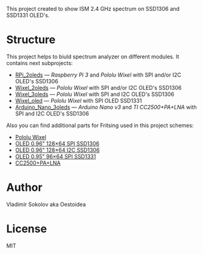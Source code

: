 This project created to show ISM 2.4 GHz spectrum on SSD1306 and SSD1331 OLED's.

# Structure

This project helps to biuld spectrum analyzer on different modules. It contains next subprojects:

* [RPi_2oleds](https://github.com/Oestoidea/oled-spectrum-analizer/tree/master/RPi_2oleds) — _Raspberry Pi 3_ and _Pololu Wixel_ with SPI and/or I2C OLED's SSD1306 
* [Wixel_2oleds](https://github.com/Oestoidea/oled-spectrum-analizer/tree/master/Wixel_2oleds) — _Pololu Wixel_ with SPI and/or I2C OLED's SSD1306
* [Wixel_3oleds](https://github.com/Oestoidea/oled-spectrum-analizer/tree/master/Wixel_3oleds) — _Pololu Wixel_ with SPI and I2C OLED's SSD1306
* [Wixel_oled](https://github.com/Oestoidea/oled-spectrum-analizer/tree/master/Wixel_oled) — _Pololu Wixel_ with SPI OLED SSD1331
* [Arduino_Nano_3oleds](https://github.com/Oestoidea/oled-spectrum-analizer/tree/master/Arduino_Nano_3oleds) — _Arduino Nano v3_ and _TI CC2500+PA+LNA_ with SPI and I2C OLED's SSD1306

Also you can find additional parts for Fritsing used in this project schemes:

* [Pololu Wixel](https://github.com/Oestoidea/oled-spectrum-analizer/blob/master/fritzing-parts/OLED%200.96%20128x64%20I2C%20SSD1306.fzpz) 
* [OLED 0.96" 128×64 SPI SSD1306](https://github.com/Oestoidea/oled-spectrum-analizer/blob/master/fritzing-parts/OLED%200.96%20128x64%20SPI%20SSD1306.fzpz)
* [OLED 0.96" 128×64 I2C SSD1306](https://github.com/Oestoidea/oled-spectrum-analizer/blob/master/fritzing-parts/OLED%200.96%20128x64%20I2C%20SSD1306.fzpz)
* [OLED 0.95" 96×64 SPI SSD1331](https://github.com/Oestoidea/oled-spectrum-analizer/blob/master/fritzing-parts/OLED%200.95%2096x64%20SPI%20SSD1331.fzpz)
* [CC2500+PA+LNA](https://github.com/Oestoidea/oled-spectrum-analizer/blob/master/fritzing-parts/CC2500%2BPA%2BLNA.fzpz)

# Author

Vladimir Sokolov aka Oestoidea

# License

MIT
